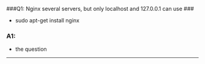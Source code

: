###Q1: Nginx several servers, but only localhost and 127.0.0.1 can use ###
- sudo apt-get install nginx 
### A1: ###
- the question 

----------